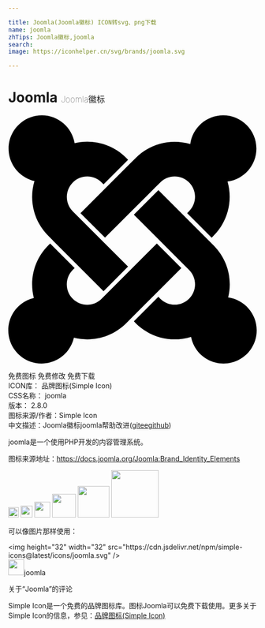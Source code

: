 ```yaml
---

title: Joomla(Joomla徽标) ICON转svg、png下载
name: joomla
zhTips: Joomla徽标,joomla
search: 
image: https://iconhelper.cn/svg/brands/joomla.svg

---
```


# Joomla  <small style="font-size: 60%;font-weight: 100">Joomla徽标</small>

<div id="svg" class="svg-wrap">
<svg role="img" viewBox="0 0 24 24" xmlns="http://www.w3.org/2000/svg"><title>Joomla icon</title><path d="M16.719 14.759L14.22 17.26l-2.37 2.37-.462.466c-1.368 1.365-3.297 1.83-5.047 1.397-.327 1.424-1.604 2.49-3.13 2.49C1.438 23.983 0 22.547 0 20.772c0-1.518 1.055-2.789 2.469-3.123-.446-1.76.016-3.705 1.396-5.08l.179-.18 2.37 2.37-.184.181c-.769.779-.769 2.024 0 2.789.771.78 2.022.78 2.787 0l.465-.465 2.367-2.371 2.502-2.506 2.368 2.372zm.924 6.652c-1.822.563-3.885.12-5.328-1.318l-.18-.185 2.365-2.369.18.184c.771.768 2.018.768 2.787 0 .765-.765.769-2.01-.004-2.781l-.466-.465-2.365-2.37-2.502-2.503 2.37-2.369 2.499 2.505 2.367 2.37.464.464c1.365 1.36 1.846 3.278 1.411 5.021 1.56.224 2.759 1.56 2.759 3.18 0 1.784-1.439 3.21-3.209 3.21-1.545 0-2.851-1.096-3.135-2.565l-.013-.009zM6.975 9.461l2.508-2.505 2.37-2.369.462-.461C13.74 2.7 15.772 2.251 17.58 2.79c.212-1.561 1.555-2.775 3.179-2.775 1.772 0 3.211 1.437 3.211 3.209 0 1.631-1.216 2.978-2.79 3.186.519 1.799.068 3.816-1.35 5.234l-.182.184-2.369-2.369.184-.184c.769-.77.769-2.016 0-2.783-.766-.766-2.011-.768-2.781.003l-.462.461-2.37 2.369-2.505 2.502-2.37-2.366zm-2.653 2.647l-.461-.462C2.43 10.215 1.986 8.17 2.529 6.358 1.1 6.029.03 4.754.03 3.224.03 1.454 1.47.015 3.24.015c1.596 0 2.92 1.166 3.17 2.691 1.73-.405 3.626.065 4.979 1.415l.184.185-2.37 2.37-.183-.181c-.77-.765-2.016-.765-2.785 0-.771.781-.77 2.025-.005 2.79l.465.466 2.37 2.369 2.505 2.505-2.367 2.37-2.51-2.505-2.371-2.37v-.012z"/></svg>
</div>
<detail full-name='joomla'></detail>

<div class="detail-page">
<p>
<span><span class="badge-success badge">免费图标</span> <span class="badge-success badge">免费修改</span>  <span class="badge-success badge">免费下载</span> </span>
<br/>
<span>
ICON库：
<span class="badge-secondary badge">品牌图标(Simple Icon)</span> 
</span>
<br/>
<span>
CSS名称：
<span class="badge-secondary badge">joomla</span> 
</span>

<br/>
<span>
版本：
<span class="badge-secondary badge">2.8.0</span> 
</span>
<br/>
<span>图标来源/作者：<span class="badge-light badge">Simple Icon</span></span> 
<br/>
<span class="zh-detail">中文描述：<span class="badge-primary badge">Joomla徽标</span><span class="badge-primary badge">joomla</span><span class="help-link"><span>帮助改进</span>(<a href="https://gitee.com/liuwave/icon-helper/edit/master/json/brands/joomla.json" target="_blank" rel="noopener noreferrer">gitee</a><a href="https://github.com/liuwave/icon-helper/edit/master/json/brands/joomla.json" target="_blank" rel="noopener noreferrer">github</a></span>)</span><br/>
</p>
</div><div class="description description alert alert-light"><p>joomla是一个使用PHP开发的内容管理系统。</p><p>图标来源地址：<a href="https://docs.joomla.org/Joomla:Brand_Identity_Elements" target="_blank" rel="noopener noreferrer">https://docs.joomla.org/Joomla:Brand_Identity_Elements</a></p></div>
<div class="alert alert-dark">
<img height="21" width="21" src="https://cdn.jsdelivr.net/npm/simple-icons@latest/icons/joomla.svg" />
<img height="24" width="24" src="https://cdn.jsdelivr.net/npm/simple-icons@latest/icons/joomla.svg" />
<img height="32" width="32" src="https://cdn.jsdelivr.net/npm/simple-icons@latest/icons/joomla.svg" />
<img height="48" width="48" src="https://cdn.jsdelivr.net/npm/simple-icons@latest/icons/joomla.svg" />
<img height="64" width="64" src="https://cdn.jsdelivr.net/npm/simple-icons@latest/icons/joomla.svg" />
<img height="96" width="96" src="https://cdn.jsdelivr.net/npm/simple-icons@latest/icons/joomla.svg" />

</div>
<div>
  <p>可以像图片那样使用：    
  </p>
  <div class="alert alert-primary" style="font-size: 14px">
    &lt;img height="32" width="32" src="https://cdn.jsdelivr.net/npm/simple-icons@latest/icons/joomla.svg" /&gt;
    <copy-btn content='<img height="32" width="32" src="https://cdn.jsdelivr.net/npm/simple-icons@latest/icons/joomla.svg" />'></copy-btn>
  </div>
  <div class="alert alert-secondary">
    <img height="32" width="32" src="https://cdn.jsdelivr.net/npm/simple-icons@latest/icons/joomla.svg" />joomla
    <copy-btn content="joomla" btn-title="复制图标名称"></copy-btn>
  </div>
</div>

<Vssue title="关于“Joomla”的评论" >关于“Joomla”的评论</Vssue>


<div><p>Simple Icon是一个免费的品牌图标库。图标Joomla可以免费下载使用。更多关于  Simple Icon的信息，参见：<a target="_blank" href="https://iconhelper.cn/brands.html">品牌图标(Simple Icon)</a>
</p></div>
